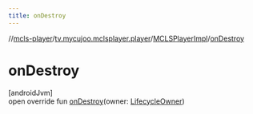 ```yaml
---
title: onDestroy
---
```

//[mcls-player](../../../index.html)/[tv.mycujoo.mclsplayer.player](../index.html)/[MCLSPlayerImpl](index.html)/[onDestroy](on-destroy.html)



# onDestroy



[androidJvm]\
open override fun [onDestroy](on-destroy.html)(owner: [LifecycleOwner](https://developer.android.com/reference/kotlin/androidx/lifecycle/LifecycleOwner.html))




